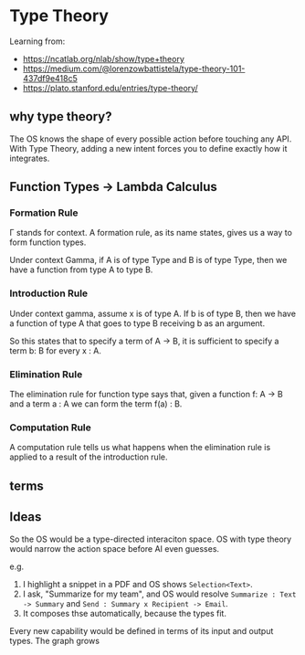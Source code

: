 # Type Theory

Learning from:

- https://ncatlab.org/nlab/show/type+theory
- https://medium.com/@lorenzowbattistela/type-theory-101-437df9e418c5
- https://plato.stanford.edu/entries/type-theory/

## why type theory?

The OS knows the shape of every possible action before touching any API. With Type Theory, adding a new intent forces you to define exactly how it integrates.

## Function Types -> Lambda Calculus

### Formation Rule

Γ stands for context. A formation rule, as its name states, gives us a way to form function types.

Under context Gamma, if A is of type Type and B is of type Type, then we have a function from type A to type B.

### Introduction Rule

Under context gamma, assume x is of type A. If b is of type B, then we have a function of type A that goes to type B receiving b as an argument.

So this states that to specify a term of A -> B, it is sufficient to specify a term b: B for every x : A.

### Elimination Rule

The elimination rule for function type says that, given a function f: A -> B and a term a : A we can form the term f(a) : B.

### Computation Rule

A computation rule tells us what happens when the elimination rule is applied to a result of the introduction rule.

## terms

## Ideas

So the OS would be a type-directed interaciton space. OS with type theory would narrow the action space before AI even guesses.

e.g.

1. I highlight a snippet in a PDF and OS shows `Selection<Text>`.
2. I ask, "Summarize for my team", and OS would resolve `Summarize : Text -> Summary` and `Send : Summary x Recipient -> Email`.
3. It composes thse automatically, because the types fit.

Every new capability would be defined in terms of its input and output types. The graph grows 